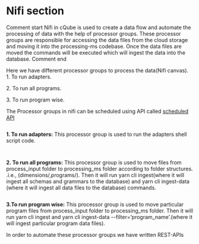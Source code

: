 # Nifi section

Comment start Nifi in cQube is used to create a data flow and automate the processing of data with the help of processor groups. These processor groups are responsible for accessing the data files from the cloud storage and moving it into the processing-ms codebase. Once the data files are moved the commands will be executed which will ingest the data into the database. Comment end &#x20;

Here we have different processor groups to process the data(Nifi canvas).\
1\. To run adapters.

2\. To run all programs.

3\. To run program wise.

The Processor groups in nifi can be scheduled using API called [scheduled API ](https://cqube.sunbird.org/use-cqube/ingesting-the-data/steps-to-ingest-data-files/scheduled-api)

<figure><img src="https://lh7-us.googleusercontent.com/RTAA79E4m4LW4kNxJ-x9lqS7LHwui1rMc-m-w4Pjx4UwURcFH9xhzn0xW6H4_CJDE_eyxI-RZNJIYcVLeJzsCOiroK2PXlI8Cdpoq5sDKdW3j6V5KxXoARgNBTzwA72tYx6M4FIr4i1CzhtAkDLn6cw" alt=""><figcaption></figcaption></figure>

**1. To run adapters:** This processor group is used to run the adapters shell script code.

<figure><img src="https://lh7-us.googleusercontent.com/vYOhhEZhqKmGv3WYCUQaPsnNHsHu4JuHhK5IRCXxrNf_O8-KfidyQElnuQb6BJizTMXo0moKHTwQ5KxMWSVGYnuJaLP_ATOw4wNBlhMTCdsz-ufJs-jyJr2QpwxENzKssec2EdeqRZGBHRQof4GRUdM" alt=""><figcaption></figcaption></figure>

<figure><img src="https://lh7-us.googleusercontent.com/1-B6z29UGf5kF5HNL6k9EQxJOJokP2IKIpIbmI6M-m9ERkP4xS1IZ9DtjNd1ccleV5Ig9QawB1oqUjIFfEOeACVQVGuTH4U-9270jHkTm0GsxwLZaB75u76P77-ulwre6OYiOMXKslcu2rE-WPZDdPY" alt=""><figcaption></figcaption></figure>



**2. To run all programs:** This processor group is used to move files from process\_input folder to processing\_ms folder according to folder structures. .i.e., (dimensions/,programs/). Then it will run yarn cli ingest(where it will ingest all schemas and grammars to the database) and yarn cli ingest-data (where it will ingest all data files to the database) commands.

<figure><img src="https://lh7-us.googleusercontent.com/F-AkuAxqcUxj4Lko-3lnAficTq2tDQh_x_GXKCdPsqy4ZJUvozqRMRS3fCtFplDC-R8qDtwdcvJ19phlJGY77UqIZ75cB0gi_DiuSYCvtIu8oH6lwTbO0K2O6UlcXbYM8MDEJ4SZg09S0dGBkbwuxbs" alt=""><figcaption></figcaption></figure>

**3.To run program wise:** This processor group is used to move particular program files from process\_input folder to processing\_ms folder. Then it will run yarn cli ingest and yarn cli ingest-data --filter=’program\_name’.(where it will ingest particular program data files).

In order to automate these processor groups we have written REST-APIs

<figure><img src="https://lh7-us.googleusercontent.com/WLJMhDjsBMTveEgWHBrLVTNqb62DdiRsrxyh2K_TRdnxWVb29xnKDv5r2fnKkV3bfAa9ekyK4kR-vLIRtPQXpNOtxdDEer7prp24KTK3NKkt-vMYn8Tu0EiBPivT_tjnsV63iKYHhZQ_2YsOXd5VKsQ" alt=""><figcaption></figcaption></figure>
